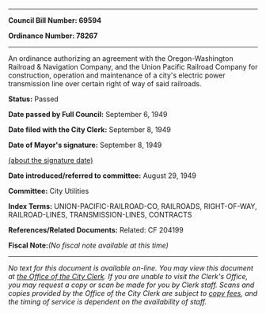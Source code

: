 

********

**Council Bill Number: 69594**
   
**Ordinance Number: 78267**
********

 An ordinance authorizing an agreement with the Oregon-Washington Railroad & Navigation Company, and the Union Pacific Railroad Company for construction, operation and maintenance of a city's electric power transmission line over certain right of way of said railroads.

**Status:** Passed
   
**Date passed by Full Council:** September 6, 1949
   
**Date filed with the City Clerk:** September 8, 1949
   
**Date of Mayor's signature:** September 8, 1949
   
[(about the signature date)](/~public/approvaldate.htm)
   
   
   
**Date introduced/referred to committee:** August 29, 1949
   
**Committee:** City Utilities
   
   
**Index Terms:** UNION-PACIFIC-RAILROAD-CO, RAILROADS, RIGHT-OF-WAY, RAILROAD-LINES, TRANSMISSION-LINES, CONTRACTS

**References/Related Documents:** Related: CF 204199

**Fiscal Note:**_(No fiscal note available at this time)_
********

_No text for this document is available on-line. You may view this document at [the Office of the City Clerk](http://www.seattle.gov/leg/clerk/contactUs.htm). If you are unable to visit the Clerk's Office, you may request a copy or scan be made for you by Clerk staff. Scans and copies provided by the Office of the City Clerk are subject to [copy fees](http://clerk.seattle.gov/~public/clerkfees.htm), and the timing of service is dependent on the availability of staff._

